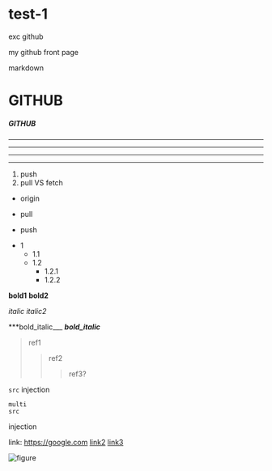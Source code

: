 # test-1
exc github


my github front page

markdown

# GITHUB

##### GITHUB

----------

- - - 

********

* * * 

1. push
2. pull VS fetch

+ origin
- pull
* push

- 1
  - 1.1
  - 1.2
    - 1.2.1
    - 1.2.2

**bold1**
__bold2__

*italic*
_italic2_


***bold_italic___
___bold_italic___

> ref1
>> ref2
>>> ref3?


`src` injection

```
multi
src
```
injection

link: <https://google.com>
[link2](https://google.com)
[link3](https://google.com, "google link")




![figure](./images/figure.png)
